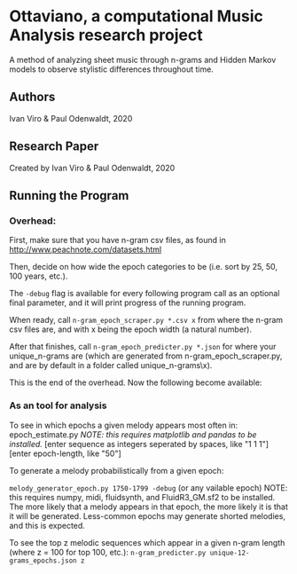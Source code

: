 # Ottaviano, a computational Music Analysis research project
A method of analyzing sheet music through n-grams and Hidden Markov models to observe stylistic differences 
throughout time.

## Authors
Ivan Viro & Paul Odenwaldt, 2020

## Research Paper

Created by Ivan Viro & Paul Odenwaldt, 2020

## Running the Program

### Overhead:

First, make sure that you have n-gram csv files, as found
in http://www.peachnote.com/datasets.html

Then, decide on how wide the epoch categories to be (i.e. sort
by 25, 50, 100 years, etc.). 

The ```-debug``` flag is available for every following program call as 
an optional final parameter, and it will print progress of the 
running program.

When ready, call 
    ```n-gram_epoch_scraper.py *.csv x```
from where the n-gram csv files are,
and with x being the epoch width (a natural number).

After that finishes, call 
    ```n-gram_epoch_predicter.py *.json```
for where your unique_n-grams are (which are generated from n-gram_epoch_scraper.py, and are by default in a folder
called unique_n-grams\\x).

This is the end of the overhead. Now the following become available:

### As an tool for analysis
To see in which epochs a given melody appears most often in:
epoch_estimate.py 
_NOTE: this requires matplotlib and pandas to be installed._
[enter sequence as integers seperated by spaces, like "1 1 1"]
[enter epoch-length, like "50"]


To generate a melody probabilistically from a given epoch:

```melody_generator_epoch.py 1750-1799 -debug``` (or any vailable epoch)
NOTE: this requires numpy, midi, fluidsynth, and FluidR3_GM.sf2 to be installed.
The more likely that a melody appears in that epoch, the more
likely it is that it will be generated. Less-common epochs 
may generate shorted melodies, and this is expected.


To see the top z melodic sequences which appear in a given n-gram length (where z = 100 for top 100, etc.):
```n-gram_predicter.py unique-12-grams_epochs.json z```
